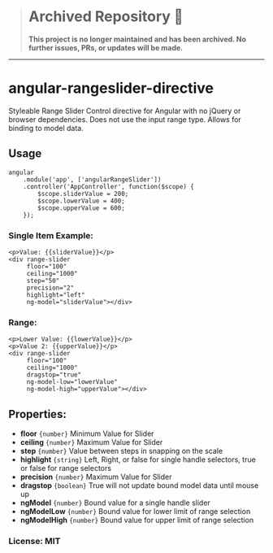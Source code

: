 > # Archived Repository 🚨
> **This project is no longer maintained and has been archived. No further issues, PRs, or updates will be made.**
---

angular-rangeslider-directive
==============

Styleable Range Slider Control directive for Angular with no jQuery or browser dependencies.
Does not use the input range type. Allows for binding to model data.

## Usage

    angular
        .module('app', ['angularRangeSlider'])
        .controller('AppController', function($scope) {
            $scope.sliderValue = 200;
            $scope.lowerValue = 400;
            $scope.upperValue = 600;
        });

### Single Item Example:

    <p>Value: {{sliderValue}}</p>
    <div range-slider
         floor="100"
         ceiling="1000"
         step="50"
         precision="2"
         highlight="left"
         ng-model="sliderValue"></div>

### Range:

    <p>Lower Value: {{lowerValue}}</p>
    <p>Value 2: {{upperValue}}</p>
    <div range-slider
         floor="100"
         ceiling="1000"
         dragstop="true"
         ng-model-low="lowerValue"
         ng-model-high="upperValue"></div>

## Properties:

* __floor__ `{number}` Minimum Value for Slider
* __ceiling__ `{number}` Maximum Value for Slider
* __step__ `{number}` Value between steps in snapping on the scale
* __highlight__ `{string}` Left, Right, or false for single handle selectors, true or false for range selectors
* __precision__ `{number}` Maximum Value for Slider
* __dragstop__ `{boolean}` True will not update bound model data until mouse up
* __ngModel__ `{number}` Bound value for a single handle slider
* __ngModelLow__ `{number}` Bound value for lower limit of range selection
* __ngModelHigh__ `{number}` Bound value for upper limit of range selection


### License: MIT
